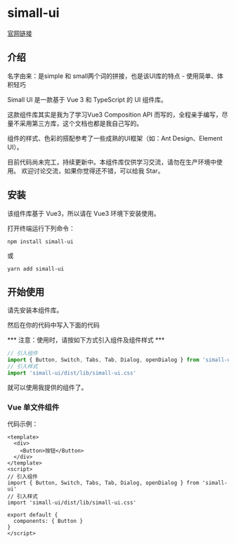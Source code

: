 # simall-ui

[官网链接](https://kuanglinfeng.gitee.io/simall-ui-website)

## 介绍

名字由来：是simple 和 small两个词的拼接，也是该UI库的特点 - 使用简单、体积轻巧

Simall UI 是一款基于 Vue 3 和 TypeScript 的 UI 组件库。

这款组件库其实是我为了学习Vue3 Composition API 而写的，全程亲手编写，尽量不采用第三方库，这个文档也都是我自己写的。

组件的样式、色彩的搭配参考了一些成熟的UI框架（如：Ant Design、Element UI）。

目前代码尚未完工，持续更新中。本组件库仅供学习交流，请勿在生产环境中使用。 欢迎讨论交流，如果你觉得还不错，可以给我 Star。


## 安装

该组件库基于 Vue3，所以请在 Vue3 环境下安装使用。

打开终端运行下列命令：

```
npm install simall-ui
```

或

```
yarn add simall-ui
```

## 开始使用

请先安装本组件库。

然后在你的代码中写入下面的代码

*** 注意：使用时，请按如下方式引入组件及组件样式 ***

```js
// 引入组件
import { Button, Switch, Tabs, Tab, Dialog, openDialog } from 'simall-ui'
// 引入样式
import 'simall-ui/dist/lib/simall-ui.css'
```

就可以使用我提供的组件了。

### Vue 单文件组件

代码示例：

```vue
<template>
  <div>
    <Button>按钮</Button>
  </div>
</template>
<script>
// 引入组件
import { Button, Switch, Tabs, Tab, Dialog, openDialog } from 'simall-ui'
// 引入样式
import 'simall-ui/dist/lib/simall-ui.css'

export default {
  components: { Button }
}
</script>
```
